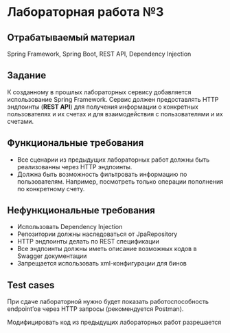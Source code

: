 # Лабораторная работа №3

## Отрабатываемый материал

Spring Framework, Spring Boot, REST API, Dependency Injection
## Задание

К созданному в прошлых лабораторных сервису добавляется использование Spring Framework. Сервис должен предоставлять HTTP эндпоинты (**REST API**) для получения информации о конкретных пользователях и их счетах и для взаимодействия с пользователями и их счетами. 

## Функциональные требования

- Все сценарии из предыдущих лабораторных работ должны быть реализованны через HTTP эндпоинты.
- Должна быть возможность фильтровать информацию по пользователям. Например, посмотреть только операции пополнения по конкретному счету. 

## Нефункциональные требования

- Использовать Dependency Injection
- Репозитории должны наследоваться от JpaRepository
- HTTP эндпоинты делать по REST спецификации
- Все эндпоинты должны иметь описание возможных кодов в Swagger документации
- Запрещается использовать xml-конфигурации для бинов

## Test cases

При сдаче лабораторной нужно будет показать работоспособность endpoint’ов через HTTP запросы (рекомендуется Postman).

Модифицировать код из предыдущих лабораторных работ разрешается
